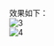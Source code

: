 效果如下：<br>![3](https://github.com/user-attachments/assets/4e31bac1-afc9-4245-9be6-30430b720f7b)
<br>![4](https://github.com/user-attachments/assets/4cf44990-bd44-4354-a564-cf9222be5311)
